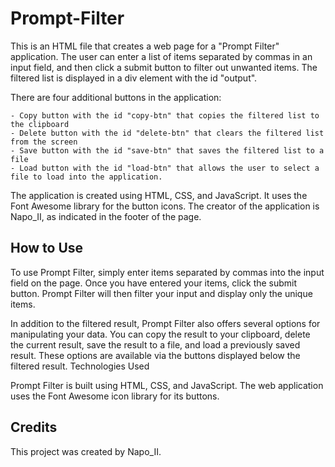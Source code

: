 # Prompt-Filter
This is an HTML file that creates a web page for a "Prompt Filter" application. The user can enter a list of items separated by commas in an input field, and then click a submit button to filter out unwanted items. The filtered list is displayed in a div element with the id "output".

There are four additional buttons in the application:

    - Copy button with the id "copy-btn" that copies the filtered list to the clipboard
    - Delete button with the id "delete-btn" that clears the filtered list from the screen
    - Save button with the id "save-btn" that saves the filtered list to a file
    - Load button with the id "load-btn" that allows the user to select a file to load into the application.

The application is created using HTML, CSS, and JavaScript. It uses the Font Awesome library for the button icons. The creator of the application is Napo_II, as indicated in the footer of the page.

## How to Use

To use Prompt Filter, simply enter items separated by commas into the input field on the page. Once you have entered your items, click the submit button. Prompt Filter will then filter your input and display only the unique items.

In addition to the filtered result, Prompt Filter also offers several options for manipulating your data. You can copy the result to your clipboard, delete the current result, save the result to a file, and load a previously saved result. These options are available via the buttons displayed below the filtered result.
Technologies Used

Prompt Filter is built using HTML, CSS, and JavaScript. The web application uses the Font Awesome icon library for its buttons.
## Credits

This project was created by Napo_II.
